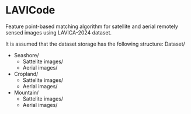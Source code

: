 # LAVICode
Feature point-based matching algorithm for satellite and aerial remotely sensed images using LAVICA-2024 dataset.

It is assumed that the dataset storage has the following structure:
Dataset/
  - Seashore/
      - Sattelite images/
      - Aerial images/
  - Cropland/
      - Sattelite images/
      - Aerial images/
  - Mountain/
      - Sattelite images/
      - Aerial images/
